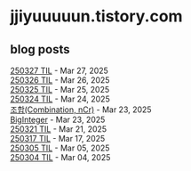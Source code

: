 # jjiyuuuuun.tistory.com
## blog posts
[250327 TIL](https://jjiyuuuuun.tistory.com/85) - Mar 27, 2025<br>
[250326 TIL](https://jjiyuuuuun.tistory.com/84) - Mar 26, 2025<br>
[250325 TIL](https://jjiyuuuuun.tistory.com/83) - Mar 25, 2025<br>
[250324 TIL](https://jjiyuuuuun.tistory.com/82) - Mar 24, 2025<br>
[조합(Combination, nCr)](https://jjiyuuuuun.tistory.com/81) - Mar 23, 2025<br>
[BigInteger](https://jjiyuuuuun.tistory.com/80) - Mar 23, 2025<br>
[250321 TIL](https://jjiyuuuuun.tistory.com/79) - Mar 21, 2025<br>
[250317 TIL](https://jjiyuuuuun.tistory.com/78) - Mar 17, 2025<br>
[250305 TIL](https://jjiyuuuuun.tistory.com/77) - Mar 05, 2025<br>
[250304 TIL](https://jjiyuuuuun.tistory.com/76) - Mar 04, 2025<br>
